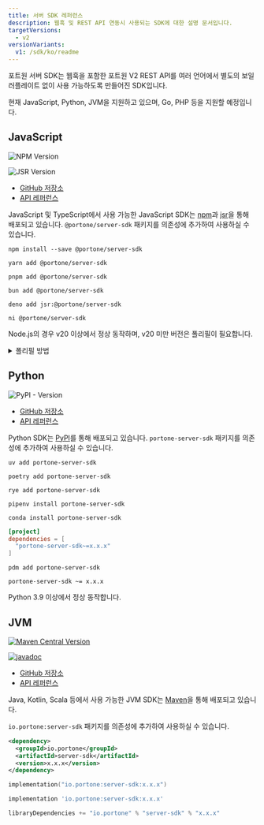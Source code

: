 ```yaml
---
title: 서버 SDK 레퍼런스
description: 웹훅 및 REST API 연동시 사용되는 SDK에 대한 설명 문서입니다.
targetVersions:
  - v2
versionVariants:
  v1: /sdk/ko/readme
---
```


포트원 서버 SDK는 웹훅을 포함한 포트원 V2 REST API를 여러 언어에서 별도의 보일러플레이트 없이 사용 가능하도록 만들어진 SDK입니다.

현재 JavaScript, Python, JVM을 지원하고 있으며, Go, PHP 등을 지원할 예정입니다.

## JavaScript

![NPM Version](https://img.shields.io/npm/v/%40portone%2Fserver-sdk)

![JSR Version](https://img.shields.io/jsr/v/%40portone/server-sdk)

- [GitHub 저장소](https://github.com/portone-io/server-sdk/tree/main/javascript)
- [API 레퍼런스](https://portone-io.github.io/server-sdk/js)

JavaScript 및 TypeScript에서 사용 가능한 JavaScript SDK는 [npm](https://www.npmjs.com/package/@portone/server-sdk)과 [jsr](https://jsr.io/@portone/server-sdk)을 통해 배포되고 있습니다.
`@portone/server-sdk` 패키지를 의존성에 추가하여 사용하실 수 있습니다.

<div class="tabs-container">

<div class="tabs-content" data-title="npm">

```shell
npm install --save @portone/server-sdk
```

</div>

<div class="tabs-content" data-title="yarn">

```shell
yarn add @portone/server-sdk
```

</div>

<div class="tabs-content" data-title="pnpm">

```shell
pnpm add @portone/server-sdk
```

</div>

<div class="tabs-content" data-title="bun">

```shell
bun add @portone/server-sdk
```

</div>

<div class="tabs-content" data-title="deno">

```shell
deno add jsr:@portone/server-sdk
```

</div>

<div class="tabs-content" data-title="ni">

```shell
ni @portone/server-sdk
```

</div>

</div>

Node.js의 경우 v20 이상에서 정상 동작하며, v20 미만 버전은 폴리필이 필요합니다.

<details>

<summary>폴리필 방법</summary>

<div class="tabs-container">

<div class="tabs-content" data-title="Node.js v18 이상 v20 미만">

애플리케이션 코드 시작 부분에 아래 코드를 삽입해 주세요.

```javascript title="CommonJS"
globalThis.crypto = require("node:crypto").webcrypto;
```

```javascript title="ESM"
import { webcrypto } from "node:crypto";
globalThis.crypto = webcrypto;
```

</div>

<div class="tabs-content" data-title="Node.js v18 미만">

[@whatwg-node/fetch](https://www.npmjs.com/package/@whatwg-node/fetch) 패키지를 의존성에 추가해 주세요.

애플리케이션 코드 시작 부분에 아래 코드를 삽입해 주세요.

```javascript title="CommonJS"
const { fetch, crypto } = require("@whatwg-node/fetch");
globalThis.fetch = fetch;
globalThis.crypto = crypto;
```

```javascript title="ESM"
import { crypto, fetch } from "@whatwg-node/fetch";
globalThis.fetch = fetch;
globalThis.crypto = crypto;
```

</div>

</div>

</details>

## Python

![PyPI - Version](https://img.shields.io/pypi/v/portone-server-sdk)

- [GitHub 저장소](https://github.com/portone-io/server-sdk/tree/main/python)
- [API 레퍼런스](https://portone-io.github.io/server-sdk/py)

Python SDK는 [PyPI](https://pypi.org/project/portone-server-sdk)를 통해 배포되고 있습니다.
`portone-server-sdk` 패키지를 의존성에 추가하여 사용하실 수 있습니다.

<div class="tabs-container">

<div class="tabs-content" data-title="uv">

```shell
uv add portone-server-sdk
```

</div>

<div class="tabs-content" data-title="poetry">

```shell
poetry add portone-server-sdk
```

</div>

<div class="tabs-content" data-title="rye">

```shell
rye add portone-server-sdk
```

</div>

<div class="tabs-content" data-title="pipenv">

```shell
pipenv install portone-server-sdk
```

</div>

<div class="tabs-content" data-title="Conda">

```shell
conda install portone-server-sdk
```

</div>

<div class="tabs-content" data-title="Hatch">

```toml title="pyproject.toml"
[project]
dependencies = [
  "portone-server-sdk~=x.x.x"
]
```

</div>

<div class="tabs-content" data-title="PDM">

```shell
pdm add portone-server-sdk
```

</div>

<div class="tabs-content" data-title="pip requirements">

```shell title="requirements.txt"
portone-server-sdk ~= x.x.x
```

</div>

</div>

Python 3.9 이상에서 정상 동작합니다.

## JVM

[![Maven Central Version](https://img.shields.io/maven-central/v/io.portone/server-sdk)](https://central.sonatype.com/artifact/io.portone/server-sdk)

[![javadoc](https://javadoc.io/badge2/io.portone/server-sdk/javadoc.svg)](https://javadoc.io/doc/io.portone/server-sdk)

- [GitHub 저장소](https://github.com/portone-io/server-sdk/tree/main/jvm)
- [API 레퍼런스](https://portone-io.github.io/server-sdk/jvm)

Java, Kotlin, Scala 등에서 사용 가능한 JVM SDK는 [Maven](https://central.sonatype.com/artifact/io.portone/server-sdk)을 통해 배포되고 있습니다.

`io.portone:server-sdk` 패키지를 의존성에 추가하여 사용하실 수 있습니다.

<div class="tabs-container">

<div class="tabs-content" data-title="Apache Maven">

```xml
<dependency>
  <groupId>io.portone</groupId>
  <artifactId>server-sdk</artifactId>
  <version>x.x.x</version>
</dependency>
```

</div>

<div class="tabs-content" data-title="Gradle (Kotlin)">

```kotlin
implementation("io.portone:server-sdk:x.x.x")
```

</div>

<div class="tabs-content" data-title="Gradle (Groovy)">

```groovy
implementation 'io.portone:server-sdk:x.x.x'
```

</div>

<div class="tabs-content" data-title="sbt">

```scala
libraryDependencies += "io.portone" % "server-sdk" % "x.x.x"
```

</div>

</div>
